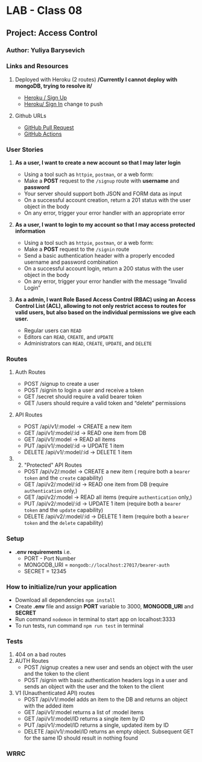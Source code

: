 # LAB - Class 08  


## Project: Access Control

### Author: Yuliya Barysevich

### Links and Resources

1. Deployed with Heroku (2 routes) **/Currently I cannot deploy with mongoDB, trying to resolve it/**

    - [Heroku / Sign Up]()
    - [Heroku/ Sign In]()
    change to push



2. Github URLs

    - [GitHub Pull Request](https://github.com/YuliyaBarysevich/auth-api/pull/1)
    - [GitHub Actions](https://github.com/YuliyaBarysevich/auth-api/runs/2464028236)
  
### User Stories 

1. **As a user, I want to create a new account so that I may later login**
    - Using a tool such as `httpie`, `postman`, or a web form:
    - Make a **POST** request to the `/signup` route with **username** and **password**
    - Your server should support both JSON and FORM data as input
    - On a successful account creation, return a 201 status with the user object in the body
    - On any error, trigger your error handler with an appropriate error

2. **As a user, I want to login to my account so that I may access protected information**
    - Using a tool such as `httpie`, `postman`, or a web form:
    - Make a **POST** request to the `/signin` route
    - Send a basic authentication header with a properly encoded username and password combination
    - On a successful account login, return a 200 status with the user object in the body
    - On any error, trigger your error handler with the message “Invalid Login”

3. **As a admin, I want Role Based Access Control (RBAC) using an Access Control List (ACL), allowing to not only restrict access to routes for valid users, but also based on the individual permissions we give each user.**
    - Regular users can `READ`
    - Editors can `READ`, `CREATE`, and `UPDATE`
    - Administrators can `READ`, `CREATE`, `UPDATE`, and `DELETE`


### Routes 

1. Auth Routes
    - POST /signup to create a user
    - POST /signin to login a user and receive a token
    - GET /secret should require a valid bearer token
    - GET /users should require a valid token and “delete” permissions

2. API Routes
    - POST /api/v1/:model -> CREATE a new item
    - GET /api/v1/:model/:id -> READ one item from DB
    - GET /api/v1/:model -> READ all items
    - PUT /api/v1/:model/:id -> UPDATE 1 item
    - DELETE /api/v1/:model/:id -> DELETE 1 item

3. 2. "Protected" API Routes
    - POST /api/v2/:model -> CREATE a new item ( require both a `bearer token` and the `create` capability)
    - GET /api/v2/:model/:id -> READ one item from DB (require `authentication` only,)
    - GET /api/v2/:model -> READ all items (require `authentication` only,)
    - PUT /api/v2/:model/:id -> UPDATE 1 item (require both a `bearer token` and the `update` capability)
    - DELETE /api/v2/:model/:id -> DELETE 1 item (require both a `bearer token` and the `delete` capability)



### Setup

- **.env requirements** 
i.e.
  - PORT - Port Number
  - MONGODB_URI = `mongodb://localhost:27017/bearer-auth`
  - SECRET = 12345

### How to initialize/run your application

- Download all dependencies `npm install`
- Create **.env** file and assign **PORT** variable to 3000, **MONGODB_URI** and **SECRET**
- Run command `nodemon` in terminal to start app on localhost:3333
- To run tests, run command `npm run test` in terminal

### Tests

1. 404 on a bad routes
2. AUTH Routes
    - POST /signup creates a new user and sends an object with the user and the token to the client
    - POST /signin with basic authentication headers logs in a user and sends an object with the user and the token to the client
3. V1 (Unauthenticated API) routes
    - POST /api/v1/:model adds an item to the DB and returns an object with the added item
    - GET /api/v1/:model returns a list of :model items
    - GET /api/v1/:model/ID returns a single item by ID
    - PUT /api/v1/:model/ID returns a single, updated item by ID
    - DELETE /api/v1/:model/ID returns an empty object. Subsequent GET for the same ID should result in nothing found



### WRRC
